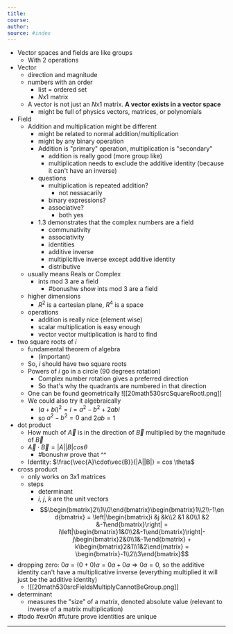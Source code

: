 ```yaml
---
title:  
course: 
author: 
source: #index
---
```


- Vector spaces and fields are like groups
	- With 2 operations
- Vector
	- direction and magnitude
	- numbers with an order
		- list = ordered set
		- $N$x$1$ matrix
	- A vector is not just an $N$x$1$ matrix. **A vector exists in a vector space**
		- might be full of physics vectors, matrices, or polynomials
- Field
	- Addition and multiplication might be different
		- might be related to normal addition/multiplication
		- might by any binary operation
		- Addition is "primary" operation, multiplication is "secondary"
			- addition is really good (more group like)
			- multiplication needs to exclude the additive identity (because it can't have an inverse)
		- questions
			- multiplication is repeated addition?
				- not nessacarily
			- binary expressions?
			- associative?
				- both yes
		- 1.3 demonstrates that the complex numbers are a field
			- communativity
			- associativity
			- identities
			- additive inverse
			- multiplicitive inverse except additive identity
			- distributive
	- usually means Reals or Complex
		- ints mod 3 are a field
			- #bonushw show ints mod 3 are a field
	- higher dimensions
		- $R^2$ is a cartesian plane, $R^4$ is a space
	- operations
		- addition is really nice (element wise)
		- scalar multiplication is easy enough
		- vector vector multiplication is hard to find
- two square roots of $i$
	- fundamental theorem of algebra
		- (important)
	- So, $i$ should have two square roots
	- Powers of $i$ go in a circle (90 degrees rotation)
		- Complex number rotation gives a preferred direction
		- So that's why the quadrants are numbered in that direction
	- One can be found geometrically
	![[20math530srcSquareRootI.png]]
	- We could also try it algebraically
		- $(a+bi)^2=i=a^2-b^2+2abi$
		- so $a^2-b^2 = 0$ and $2ab = 1$
- dot product
	- How much of $\vec{A}$ is in the direction of $\vec{B}$ multiplied by the magnitude of $\vec{B}$
	- $\vec{A} \cdot \vec{B} = |A||B| cos \theta$
		- #bonushw prove that ^^
	- Identity: $\frac{\vec{A}\cdot\vec{B}}{|A||B|} = cos \theta$
- cross product
	- only works on 3x1 matrices
	- steps
		- determinant
		- $i$, $j$, $k$ are the unit vectors
		- $$\begin{bmatrix}2\\1\\0\end{bmatrix}\begin{bmatrix}1\\2\\-1\end{bmatrix} = \left|\begin{bmatrix}i &j &k\\2 &1 &0\\1 &2 &-1\end{bmatrix}\right| = i\left|\begin{bmatrix}1&0\\2&-1\end{bmatrix}\right|-j\begin{bmatrix}2&0\\1&-1\end{bmatrix} + k\begin{bmatrix}2&1\\1&2\end{matrix} = \begin{bmatrix}-1\\2\\3\end{bmatrix}$$
- dropping zero: $0a = (0+0)a = 0a+0a \Rightarrow 0a = 0$, so the additive identity can't have a multiplicative inverse (everything multiplied it will just be the additive identity)
	- ![[20math530srcFieldsMultiplyCannotBeGroup.png]]
- determinant
	- measures the "size" of a matrix, denoted absolute value (relevant to inverse of a matrix multiplication)
- #todo #exr0n #future prove identities are unique

---
